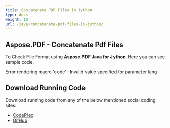 ```yaml
---
title: Concatenate PDF Files in Jython
type: docs
weight: 10
url: /java/concatenate-pdf-files-in-jython/
---
```


## **Aspose.PDF - Concatenate Pdf Files**
To Check File Format using **Aspose.PDF Java for Jython**. Here you can see sample code.

Error rendering macro 'code' : Invalid value specified for parameter lang
## **Download Running Code**
Download running code from any of the below mentioned social coding sites:

- [CodePlex](https://asposepdfjavajython.codeplex.com/releases)
- [GitHub](https://github.com/aspose-pdf/Aspose.PDF-for-Java/releases)
